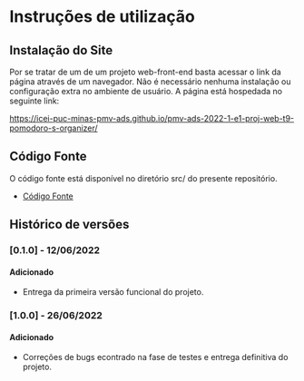 # Instruções de utilização

## Instalação do Site

Por se tratar de um de um projeto web-front-end basta acessar o link da página através de um navegador. Não é necessário nenhuma instalação ou configuração extra no ambiente de usuário. A página está hospedada no seguinte link:

https://icei-puc-minas-pmv-ads.github.io/pmv-ads-2022-1-e1-proj-web-t9-pomodoro-s-organizer/

## Código Fonte

O código fonte está disponível no diretório src/ do presente repositório. 

* [Código Fonte](../src/)

## Histórico de versões

### [0.1.0] - 12/06/2022
#### Adicionado
- Entrega da primeira versão funcional do projeto.

### [1.0.0] - 26/06/2022
#### Adicionado
- Correções de bugs econtrado na fase de testes e entrega definitiva do projeto.